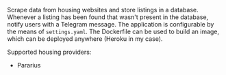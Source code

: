 Scrape data from housing websites and store listings in a database. Whenever a listing has been found that wasn't present in the database, notify users with a Telegram message. The application is configurable by the means of `settings.yaml`. The Dockerfile can be used to build an image, which can be deployed anywhere (Heroku in my case).

Supported housing providers:
- Pararius
